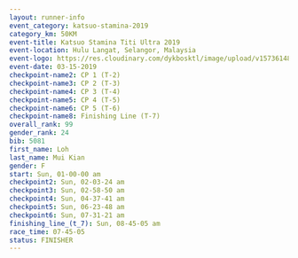 ```yaml
---
layout: runner-info 
event_category: katsuo-stamina-2019 
category_km: 50KM 
event-title: Katsuo Stamina Titi Ultra 2019 
event-location: Hulu Langat, Selangor, Malaysia 
event-logo: https://res.cloudinary.com/dykbosktl/image/upload/v1573614825/Logo/Logo_p7ft6n.png
event-date: 03-15-2019 
checkpoint-name2: CP 1 (T-2) 
checkpoint-name3: CP 2 (T-3) 
checkpoint-name4: CP 3 (T-4) 
checkpoint-name5: CP 4 (T-5) 
checkpoint-name6: CP 5 (T-6) 
checkpoint-name8: Finishing Line (T-7) 
overall_rank: 99
gender_rank: 24
bib: 5081
first_name: Loh
last_name: Mui Kian
gender: F
start: Sun, 01-00-00 am
checkpoint2: Sun, 02-03-24 am
checkpoint3: Sun, 02-58-50 am
checkpoint4: Sun, 04-37-41 am
checkpoint5: Sun, 06-23-48 am
checkpoint6: Sun, 07-31-21 am
finishing_line_(t_7): Sun, 08-45-05 am
race_time: 07-45-05
status: FINISHER
---
```

